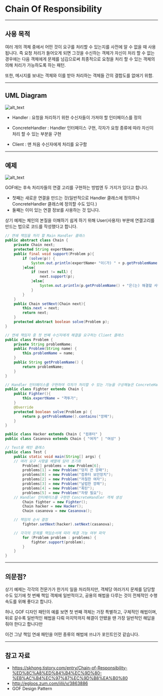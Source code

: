 # Chain Of Responsibility
---

## 사용 목적
여러 개의 객체 중에서 어떤 것이 요구를 처리할 수 있는지를 사전에 알 수 없을 때 사용됩니다. 즉 요청 처리가 들어오게 되면 그것을 수신하는 객체가 자신이 처리 할 수 없는 경우에는 다음 객체에게 문제를 넘김으로써 최종적으로 요청을 처리 할 수 있는 객체의 의해 처리가 가능하도록 하는 패턴.

또한, 메시지를 보내는 객체와 이를 받아 처리하는 객체들 간의 결합도를 없애기 위함.

---
## UML Diagram
![alt_text](https://img1.daumcdn.net/thumb/R1280x0/?scode=mtistory&fname=http%3A%2F%2Fcfile29.uf.tistory.com%2Fimage%2F99ED853359CCA7352E647C)

* Handler : 요청을 처리하기 위한 수신자들이 가져야 할 인터페이스를 정의

* ConcreteHandler : Handler 인터페이스 구현, 각자가 요청 종류에 따라 자신이 처리 할 수 있는 부분을 구현

* Client : 맨 처음 수신자에게 처리를 요구함

---

## 예제
![alt_text](https://github.com/studyteamthree/GofStudy/blob/master/assets/img/ChainOfResponsibility.PNG?raw=true)

GOF에는 후속 처리자들의 연결 고리를 구현하는 방법엔 두 가지가 있다고 합니다.
* 첫째는 새로운 연결을 만드는 것(일반적으로 Handler 클래스에 정의하나 ConcreteHandler 클래스에 정의할 수도 있다.)
* 둘째는 이미 있는 연결 정보를 사용하는 것 입니다.

상기 예제는 체인의 본질을 이해하기 쉽게 하기 위해 User(사용자) 부분에 연결고리를 만드는 법으로 코드를 작성했다고 합니다.

```java
// 연쇄 책임을 처리 할 Main Handler 클래스
public abstract class Chain {
	private Chain next;
	protected String expertName;
	public final void support(Problem p){
		if (solve(p)) {
			System.out.println(expertName+ "이(가) " + p.getProblemName() +"을(를) 해결했다.");
		}else{
			if (next != null) {
				next.support(p);
			}else{
				System.out.println(p.getProblemName() + "은(는) 해결할 사람이 없다.");
			}
		}
	}
	public Chain setNext(Chain next){
		this.next = next;
		return next;
	}
	protected abstract boolean solve(Problem p);
}
```

```java
// 연쇄 책임자 중 첫 번째 수신자에게 해결을 요구하는 Client 클래스
public class Problem {
	private String problemName;
	public Problem(String name) {
		this.problemName = name;
	}
	public String getProblemName() {
		return problemName;
	}
}
```

```java
// Handler 인터페이스를 구현하여 각자가 처리할 수 있는 기능을 구상해놓은 ConcreteHandler 클래스
public class Fighter extends Chain {
	public Fighter(){
		this.expertName = "격투가";
	}
	@Override
	protected boolean solve(Problem p) {
		return p.getProblemName().contains("깡패");
	}
}

public class Hacker extends Chain { "컴퓨터" }
public class Casanova extends Chain { "여자" | "여성" }
```

```java
// Test용 메인 클래스
public class Test {
	public static void main(String[] args) {
    // 여러 요구 사항을 배열에 담아 초기화
		Problem[] problems = new Problem[6];
		problems[1] = new Problem("덩치 큰 깡패");
		problems[0] = new Problem("컴퓨터 보안장치");
		problems[2] = new Problem("까칠한 여자");
		problems[3] = new Problem("날렵한 깡패");
		problems[4] = new Problem("폭탄");
		problems[5] = new Problem("차량 필요");
    // Handler 인터페이스를 구현한 ConcreteHandler 객체 생성
		Chain fighter = new Fighter();
		Chain hacker = new Hacker();
		Chain casanova = new Casanova();

    // 책임의 순서 결정
		fighter.setNext(hacker).setNext(casanova);

    // 각각의 문제를 책임순서에 따라 해결 가능 여부 파악
		for (Problem problem : problems) {
			fighter.support(problem);
		}
	}
}
```
---
## 의문점?
상기 예제는 각각의 전문가가 한가지 일을 처리하지만,
객체당 여러가지 문제를 담당할 수도 있기에 첫 번째 책임 객체에 일반적이고, 공용의 해법을 다루는 것이 전체적인 수행 속도를 위해 좋다고 합니다.

허나, GOF 디자인 패턴의 예를 보면 첫 번째 객체는 가장 특별하고, 구체적인 해법이며, 뒤로 갈수록 일반적인 해법을 다뤄 마지막까지 해결이 안됐을 땐 가장 일반적인
해답을 줘야 한다고 합니다만

이건 그냥 책임 연쇄 패턴을 어떤 종류의 해법에 쓰냐가 포인트인것 같습니다.

---
## 참고 자료
- https://skhong.tistory.com/entry/Chain-of-Responsibility-%ED%8C%A8%ED%84%B4%EC%9D%80-%EB%AC%B4%EC%97%87%EC%9D%B8%EA%B0%80
- http://egloos.zum.com/iilii/v/3863886
- GOF Design Pattern
